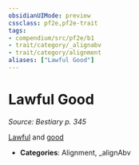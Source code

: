 ```yaml
---
obsidianUIMode: preview
cssclass: pf2e,pf2e-trait
tags:
- compendium/src/pf2e/b1
- trait/category/_alignabv
- trait/category/alignment
aliases: ["Lawful Good"]
---
```

# Lawful Good  
*Source: Bestiary p. 345*  

[Lawful](lawful.md "Lawful Alignment Trait") and [good](good.md "Good Alignment Trait")

- **Categories**: Alignment, _alignAbv